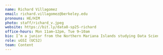 ```yaml
---
name: Richard Villagomez
email: richard.villagomez@berkeley.edu
pronouns: HE/HIM
photo: staff/richard_v.jpeg
website: https://bit.ly/data8-sp25-richard
office-hours: Mon 11am–12pm, Tue 9–10am
bio: I’m a junior from the Northern Mariana Islands studying Data Science and CS, and I'm a big fan of iced mochas, Mario Kart, and Data 8. I hope to help make data science accessible to everyone!
role: uGSI (UCS2)
team: Content
---
```

